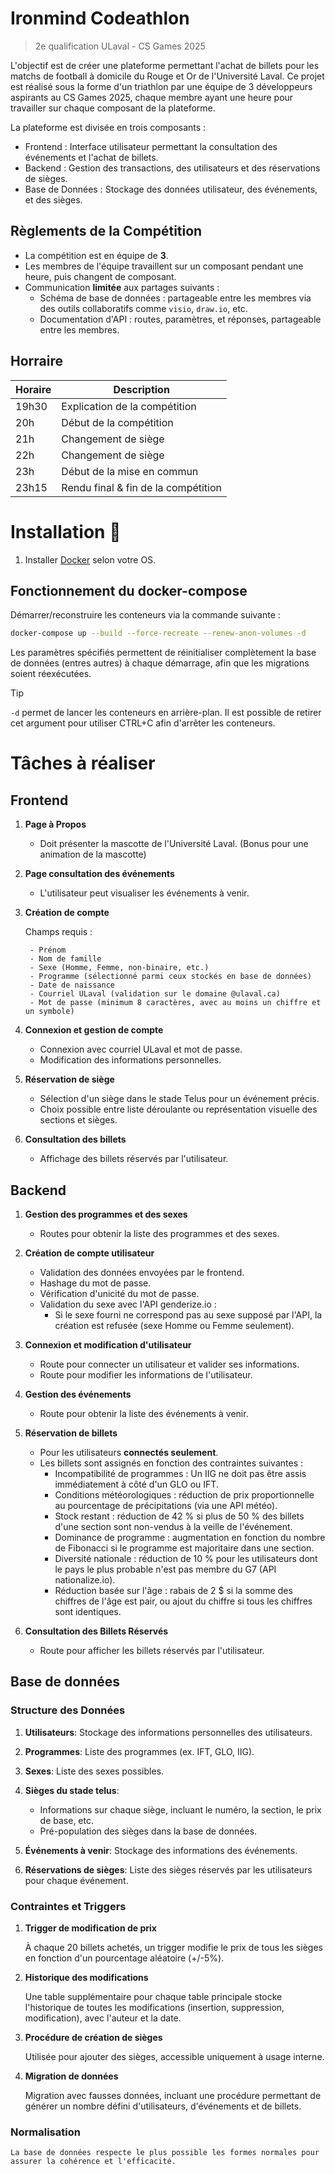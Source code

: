 # Ironmind Codeathlon
> 2e qualification ULaval - CS Games 2025

L'objectif est de créer une plateforme permettant l'achat de billets pour les matchs de football à domicile du Rouge et Or de l'Université Laval. Ce projet est réalisé sous la forme d'un triathlon par une équipe de 3 développeurs aspirants au CS Games 2025, chaque membre ayant une heure pour travailler sur chaque composant de la plateforme.

La plateforme est divisée en trois composants :
- Frontend : Interface utilisateur permettant la consultation des événements et l'achat de billets.
- Backend : Gestion des transactions, des utilisateurs et des réservations de sièges.
- Base de Données : Stockage des données utilisateur, des événements, et des sièges.

## Règlements de la Compétition
- La compétition est en équipe de **3**.
- Les membres de l'équipe travaillent sur un composant pendant une heure, puis changent de composant.
- Communication **limitée** aux partages suivants :
    - Schéma de base de données : partageable entre les membres via des outils collaboratifs comme `visio`, `draw.io`, etc.
    - Documentation d'API : routes, paramètres, et réponses, partageable entre les membres.

## Horraire
| Horaire       | Description                                |
|---------------|--------------------------------------------|
| 19h30        | Explication de la compétition               |
| 20h          | Début de la compétition                     |
| 21h          | Changement de siège                         |
| 22h          | Changement de siège                         |
| 23h          | Début de la mise en commun                  |
| 23h15        | Rendu final & fin de la compétition         |

# Installation :whale:

1. Installer [Docker](https://docs.docker.com/engine/install/) selon votre OS.

## Fonctionnement du docker-compose
Démarrer/reconstruire les conteneurs via la commande suivante :
```bash
docker-compose up --build --force-recreate --renew-anon-volumes -d
```
Les paramètres spécifiés permettent de réinitialiser complètement la base de données (entres autres) à chaque démarrage, afin que les migrations soient réexécutées. 

> [!TIP]
> `-d` permet de lancer les conteneurs en arrière-plan. Il est possible de retirer cet argument pour utiliser CTRL+C afin d'arrêter les conteneurs.

# Tâches à réaliser
## Frontend
1. **Page à Propos**

    - Doit présenter la mascotte de l'Université Laval. (Bonus pour une animation de la mascotte)

2. **Page consultation des événements**

    - L'utilisateur peut visualiser les événements à venir.


3. **Création de compte**
    
    Champs requis :

        - Prénom
        - Nom de famille
        - Sexe (Homme, Femme, non-binaire, etc.)
        - Programme (sélectionné parmi ceux stockés en base de données)
        - Date de naissance
        - Courriel ULaval (validation sur le domaine @ulaval.ca)
        - Mot de passe (minimum 8 caractères, avec au moins un chiffre et un symbole)

4. **Connexion et gestion de compte**

    - Connexion avec courriel ULaval et mot de passe.
    - Modification des informations personnelles.

5. **Réservation de siège**

    - Sélection d'un siège dans le stade Telus pour un événement précis.
    - Choix possible entre liste déroulante ou représentation visuelle des sections et sièges.

6. **Consultation des billets**

    - Affichage des billets réservés par l'utilisateur.

## Backend
1. **Gestion des programmes et des sexes**

    - Routes pour obtenir la liste des programmes et des sexes.

2. **Création de compte utilisateur**

    - Validation des données envoyées par le frontend.
    - Hashage du mot de passe.
    - Vérification d'unicité du mot de passe.
    - Validation du sexe avec l'API genderize.io :
        - Si le sexe fourni ne correspond pas au sexe supposé par l'API, la création est refusée (sexe Homme ou Femme seulement).

3. **Connexion et modification d'utilisateur**

    - Route pour connecter un utilisateur et valider ses informations.
    - Route pour modifier les informations de l'utilisateur.

4. **Gestion des événements**

    - Route pour obtenir la liste des événements à venir.

5. **Réservation de billets**

    - Pour les utilisateurs **connectés seulement**.
    - Les billets sont assignés en fonction des contraintes suivantes :
        - Incompatibilité de programmes : Un IIG ne doit pas être assis immédiatement à côté d'un GLO ou IFT.
        - Conditions météorologiques : réduction de prix proportionnelle au pourcentage de précipitations (via une API météo).
        - Stock restant : réduction de 42 % si plus de 50 % des billets d'une section sont non-vendus à la veille de l'événement.
        - Dominance de programme : augmentation en fonction du nombre de Fibonacci si le programme est majoritaire dans une section.
        - Diversité nationale : réduction de 10 % pour les utilisateurs dont le pays le plus probable n'est pas membre du G7 (API nationalize.io).
        - Réduction basée sur l'âge : rabais de 2 $ si la somme des chiffres de l'âge est pair, ou ajout du chiffre si tous les chiffres sont identiques.
6. **Consultation des Billets Réservés**

    - Route pour afficher les billets réservés par l'utilisateur.

## Base de données

### Structure des Données

1. **Utilisateurs**: Stockage des informations personnelles des utilisateurs.

2. **Programmes**: Liste des programmes (ex. IFT, GLO, IIG).

3. **Sexes**: Liste des sexes possibles.

4. **Sièges du stade telus**:

    - Informations sur chaque siège, incluant le numéro, la section, le prix de base, etc.
    - Pré-population des sièges dans la base de données.

5. **Événements à venir**: Stockage des informations des événements.

6. **Réservations de sièges**: Liste des sièges réservés par les utilisateurs pour chaque événement.

### Contraintes et Triggers

1. **Trigger de modification de prix**

    À chaque 20 billets achetés, un trigger modifie le prix de tous les sièges en fonction d'un pourcentage aléatoire (+/-5%).

2. **Historique des modifications**

    Une table supplémentaire pour chaque table principale stocke l'historique de toutes les modifications (insertion, suppression, modification), avec l'auteur et la date.

3. **Procédure de création de sièges**

    Utilisée pour ajouter des sièges, accessible uniquement à usage interne.

4. **Migration de données**

    Migration avec fausses données, incluant une procédure permettant de générer un nombre défini d'utilisateurs, d'événements et de billets.

### Normalisation
    La base de données respecte le plus possible les formes normales pour assurer la cohérence et l'efficacité.

